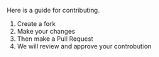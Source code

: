 Here is a guide for contributing.
1. Create a fork
2. Make your changes
3. Then make a Pull Request
4. We will review and approve your controbution
